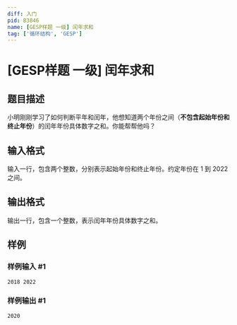 ```yaml
---
diff: 入门
pid: B3846
name: [GESP样题 一级] 闰年求和
tag: ['循环结构', 'GESP']
---
```

# [GESP样题 一级] 闰年求和
## 题目描述

小明刚刚学习了如何判断平年和闰年，他想知道两个年份之间（**不包含起始年份和终止年份**）的闰年年份具体数字之和。你能帮帮他吗？
## 输入格式

输入一行，包含两个整数，分别表示起始年份和终止年份。约定年份在 $1$ 到 $2022$ 之间。
## 输出格式

输出一行，包含一个整数，表示闰年年份具体数字之和。
## 样例

### 样例输入 #1
```
2018 2022
```
### 样例输出 #1
```
2020
```
